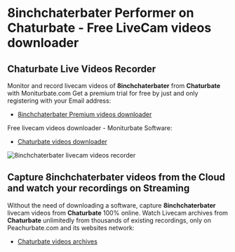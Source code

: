 # 8inchchaterbater Performer on Chaturbate - Free LiveCam videos downloader

## Chaturbate Live Videos Recorder

Monitor and record livecam videos of **8inchchaterbater** from **Chaturbate** with Moniturbate.com
Get a premium trial for free by just and only registering with your Email address:
* [8inchchaterbater Premium videos downloader](https://moniturbate.com/request-demo-licence-key.html)

Free livecam videos downloader - Moniturbate Software:
* [Chaturbate videos downloader](https://moniturbate.com/moniturbate-download-software.html)

![8inchchaterbater livecam videos recorder](https://peachurnet.com/templates/moniturbate-software.png)


## Capture 8inchchaterbater videos from the Cloud and watch your recordings on Streaming

Without the need of downloading a software, capture **8inchchaterbater** livecam videos from **Chaturbate** 100% online.
Watch Livecam archives from **Chaturbate** unlimitedly from thousands of existing recordings, only on Peachurbate.com and its websites network:
* [Chaturbate videos archives](https://peachurnet.com/)